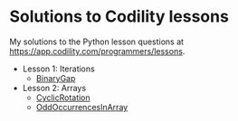 # Solutions to Codility lessons

My solutions to the Python lesson questions at https://app.codility.com/programmers/lessons.

* Lesson 1: Iterations
    * [BinaryGap](https://github.com/jangboolee/codility_lessons/blob/main/01_binary_gap.py)
* Lesson 2: Arrays
    * [CyclicRotation](https://github.com/jangboolee/codility_lessons/blob/main/02a_cyclic_rotation.py)
    * [OddOccurrencesInArray](https://github.com/jangboolee/codility_lessons/blob/main/02b_odd_occurences_in_array.py)
